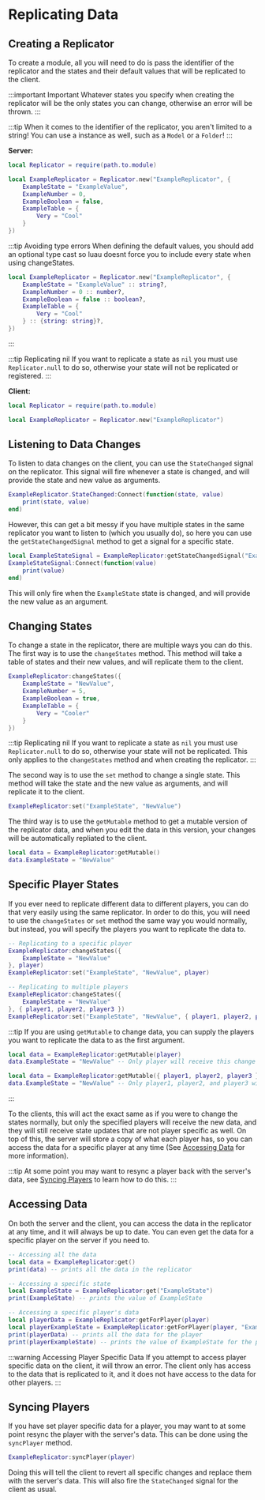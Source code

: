 # Replicating Data

## Creating a Replicator

To create a module, all you will need to do is pass the identifier of the replicator and the states and their default values that will be replicated to the client.

:::important Important
Whatever states you specify when creating the replicator will be the only states you can change, otherwise an error will be thrown.
:::

:::tip
When it comes to the identifier of the replicator, you aren't limited to a string! You can use a instance as well, such as a `Model` or a `Folder`!
:::

**Server:**
```lua
local Replicator = require(path.to.module)

local ExampleReplicator = Replicator.new("ExampleReplicator", {
	ExampleState = "ExampleValue",
	ExampleNumber = 0,
	ExampleBoolean = false,
	ExampleTable = {
		Very = "Cool"
	}
})
```

:::tip Avoiding type errors
When defining the default values, you should add an optional type cast so luau doesnt force you to include every state when using changeStates.

```lua
local ExampleReplicator = Replicator.new("ExampleReplicator", {
	ExampleState = "ExampleValue" :: string?,
	ExampleNumber = 0 :: number?,
	ExampleBoolean = false :: boolean?,
	ExampleTable = {
		Very = "Cool"
	} :: {string: string}?,
})
```
:::

:::tip Replicating nil
If you want to replicate a state as `nil` you must use `Replicator.null` to do so, otherwise your state will not be replicated or registered.
:::

**Client:**
```lua
local Replicator = require(path.to.module)

local ExampleReplicator = Replicator.new("ExampleReplicator")
```

## Listening to Data Changes

To listen to data changes on the client, you can use the `StateChanged` signal on the replicator. This signal will fire whenever a state is changed, and will provide the state and new value as arguments.

```lua
ExampleReplicator.StateChanged:Connect(function(state, value)
	print(state, value)
end)
```

However, this can get a bit messy if you have multiple states in the same replicator you want to listen to (which you usually do), so here you can use the `getStateChangedSignal` method to get a signal for a specific state.

```lua
local ExampleStateSignal = ExampleReplicator:getStateChangedSignal("ExampleState")
ExampleStateSignal:Connect(function(value)
	print(value)
end)
```

This will only fire when the `ExampleState` state is changed, and will provide the new value as an argument.

## Changing States

<!-- To change a state in the replicator, you can use the `changeStates` method. This method will take a table of states and their new values, and will replicate them to the client. -->

To change a state in the replicator, there are multiple ways you can do this. The first way is to use the `changeStates` method. This method will take a table of states and their new values, and will replicate them to the client.

```lua
ExampleReplicator:changeStates({
	ExampleState = "NewValue",
	ExampleNumber = 5,
	ExampleBoolean = true,
	ExampleTable = {
		Very = "Cooler"
	}
})
```

:::tip Replicating nil
If you want to replicate a state as `nil` you must use `Replicator.null` to do so, otherwise your state will not be replicated.
This only applies to the `changeStates` method and when creating the replicator.
:::

The second way is to use the `set` method to change a single state. This method will take the state and the new value as arguments, and will replicate it to the client.

```lua
ExampleReplicator:set("ExampleState", "NewValue")
```

The third way is to use the `getMutable` method to get a mutable version of the replicator data, and when you edit the data in this version, your changes will be automatically repliated to the client.

```lua
local data = ExampleReplicator:getMutable()
data.ExampleState = "NewValue"
```

## Specific Player States

If you ever need to replicate different data to different players, you can do that very easily using the same replicator.
In order to do this, you will need to use the `changeStates` or `set` method the same way you would normally, but instead, you will specify the players you want to replicate the data to.

```lua
-- Replicating to a specific player
ExampleReplicator:changeStates({
	ExampleState = "NewValue"
}, player)
ExampleReplicator:set("ExampleState", "NewValue", player)

-- Replicating to multiple players
ExampleReplicator:changeStates({
	ExampleState = "NewValue"
}, { player1, player2, player3 })
ExampleReplicator:set("ExampleState", "NewValue", { player1, player2, player3 })
```

:::tip
If you are using `getMutable` to change data, you can supply the players you want to replicate the data to as the first argument.

```lua
local data = ExampleReplicator:getMutable(player)
data.ExampleState = "NewValue" -- Only player will receive this change

local data = ExampleReplicator:getMutable({ player1, player2, player3 })
data.ExampleState = "NewValue" -- Only player1, player2, and player3 will receive this change
```
:::

To the clients, this will act the exact same as if you were to change the states normally, but only the specified players will receive the new data, and they will still receive state updates that are not player specific as well.
On top of this, the server will store a copy of what each player has, so you can access the data for a specific player at any time (See [Accessing Data](#accessing-data) for more information).

:::tip
At some point you may want to resync a player back with the server's data, see [Syncing Players](#syncing-players) to learn how to do this.
:::

## Accessing Data

On both the server and the client, you can access the data in the replicator at any time, and it will always be up to date. You can even get the data for a specific player on the server if you need to.

```lua
-- Accessing all the data
local data = ExampleReplicator:get()
print(data) -- prints all the data in the replicator

-- Accessing a specific state
local ExampleState = ExampleReplicator:get("ExampleState")
print(ExampleState) -- prints the value of ExampleState

-- Accessing a specific player's data
local playerData = ExampleReplicator:getForPlayer(player)
local playerExampleState = ExampleReplicator:getForPlayer(player, "ExampleState")
print(playerData) -- prints all the data for the player
print(playerExampleState) -- prints the value of ExampleState for the player
```

:::warning Accessing Player Specific Data
If you attempt to access player specific data on the client, it will throw an error. The client only has access to the data that is replicated to it, and it does not have access to the data for other players.
:::

## Syncing Players

If you have set player specific data for a player, you may want to at some point resync the player with the server's data. This can be done using the `syncPlayer` method.

```lua
ExampleReplicator:syncPlayer(player)
```

Doing this will tell the client to revert all specific changes and replace them with the server's data. This will also fire the `StateChanged` signal for the client as usual.